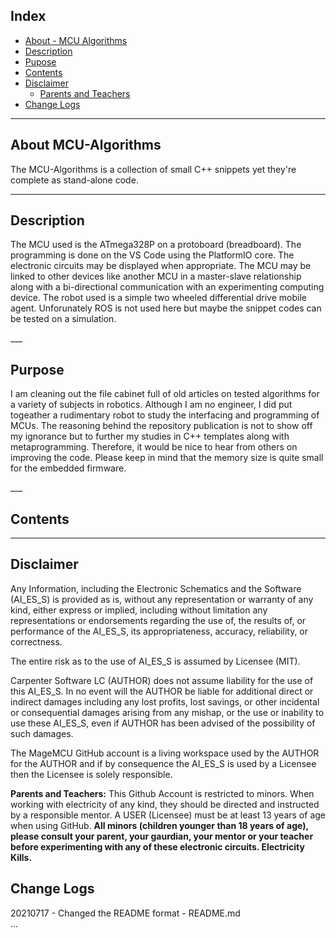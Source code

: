## Index

- [About - MCU Algorithms](#about-mcu-algorithms)
- [Description](#description)
- [Pupose](#purpose)
- [Contents](#contents)
- [Disclaimer](#disclaimer)
  - [Parents and Teachers](#parents-and-teachers)
- [Change Logs](#changelogs)
___

## About MCU-Algorithms <a name="about-mcu-algorithms"></a>

<p>The MCU-Algorithms is a collection of small C++ snippets yet they're complete as stand-alone code. </p>

<!---
<p align="center">
	<img src="https://github.com/MageMCU/MCU-Algorithms/blob/assets/arduino_uno_atmega328p.jpg" width="400" />
</p>
--->
___

## Description <a name="description"></a>

<p>The MCU used is the ATmega328P on a protoboard (breadboard). The programming is done on the VS Code using the PlatformIO core. The electronic circuits may be displayed when appropriate. The MCU may be linked to other devices like another MCU in a master-slave relationship along with a bi-directional communication with an experimenting computing device. The robot used is a simple two wheeled differential drive mobile agent. Unforunately ROS is not used here but maybe the snippet codes can be tested on a simulation. </p>
___

## Purpose <a name="purpose"></a>

<p>I am cleaning out the file cabinet full of old articles on tested algorithms for a variety of subjects in robotics. Although I am no engineer, I did put togeather a rudimentary robot to study the interfacing and programming of MCUs. The reasoning behind the repository publication is not to show off my ignorance but to further my studies in C++ templates along with metaprogramming. Therefore, it would be nice to hear from others on improving the code. Please keep in mind that the memory size is quite small for the embedded firmware. </p>
___

## Contents <a name="contents"></a>

___

## Disclaimer <a name="disclaimer"></a>

<p>Any Information, including the Electronic Schematics and the Software (AI_ES_S) is provided as is, without any representation or warranty of any kind, either express or implied, including without limitation any representations or endorsements regarding the use of, the results of, or performance of the AI_ES_S, its appropriateness, accuracy, reliability, or correctness. </p>

<p>The entire risk as to the use of AI_ES_S is assumed by Licensee (MIT). </p>

<p>Carpenter Software LC (AUTHOR) does not assume liability for the use of this AI_ES_S. In no event will the AUTHOR be liable for additional direct or indirect damages including any lost profits, lost savings, or other incidental or consequential damages arising from any mishap, or the use or inability to use these AI_ES_S, even if AUTHOR has been advised of the possibility of such damages. </p>

<p>The MageMCU GitHub account is a living workspace used by the AUTHOR for the AUTHOR and if by consequence the AI_ES_S is used by a Licensee then the Licensee is solely responsible.</p>

<p><a name="parents-and-teachers"></a><strong>Parents and Teachers:</strong> This Github Account is restricted to minors. When working with electricity of any kind, they should be directed and instructed by a responsible mentor. A USER (Licensee) must be at least 13 years of age when using GitHub. <strong>All minors (children younger than 18 years of age), please consult your parent, your gaurdian, your mentor or your teacher before experimenting with any of these electronic circuits. Electricity Kills.</strong></p>

## Change Logs <a name="changelogs"></a>

<p>20210717 - Changed the README format - README.md</br>...</p>
